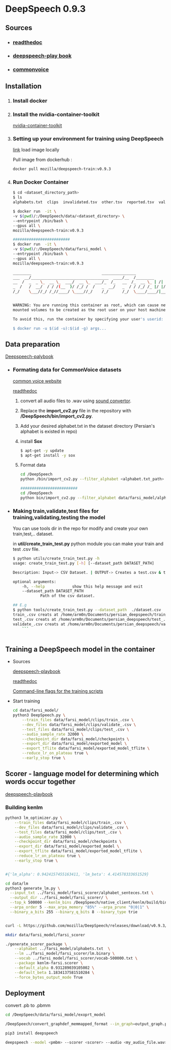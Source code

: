 # DeepSpeech 0.9.3

## Sources
	
- ### [readthedoc](https://deepspeech.readthedocs.io/en/v0.9.3/index.html)
- ### [deepspeech-play book](https://mozilla.github.io/deepspeech-playbook/)
- ### [commonvoice](https://commonvoice.mozilla.org/)


## Installation

1. ### Install docker

2. ### Install the nvidia-container-toolkit
	[nvidia-container-toolkit](https://docs.nvidia.com/datacenter/cloud-native/container-toolkit/install-guide.html#docker) 



3. ### Setting up your environment for training using DeepSpeech 
	[link](https://mozilla.github.io/deepspeech-playbook/ENVIRONMENT.html)
	load image locally

	Pull image from dockerhub :
	```bash
	docker pull mozilla/deepspeech-train:v0.9.3
	```
4. ### Run Docker Container
	```bash
	$ cd <dataset_directory_path>
	$ ls
	alphabets.txt  clips  invalidated.tsv  other.tsv  reported.tsv  validated.tsv

	$ docker run  -it \
	-v $(pwd)/:/DeepSpeech/data/<dataset_directory> \
	--entrypoint /bin/bash \
	--gpus all \
	mozilla/deepspeech-train:v0.9.3
	
	#########################
	$ docker run  -it \
	-v $(pwd)/:/DeepSpeech/data/farsi_model \
	--entrypoint /bin/bash \
	--gpus all \
	mozilla/deepspeech-train:v0.9.3 
	
	________                               _______________                
	___  __/__________________________________  ____/__  /________      __
	__  /  _  _ \_  __ \_  ___/  __ \_  ___/_  /_   __  /_  __ \_ | /| / /
	_  /   /  __/  / / /(__  )/ /_/ /  /   _  __/   _  / / /_/ /_ |/ |/ / 
	/_/    \___//_/ /_//____/ \____//_/    /_/      /_/  \____/____/|__/


	WARNING: You are running this container as root, which can cause new files in
	mounted volumes to be created as the root user on your host machine.

	To avoid this, run the container by specifying your user's userid:

	$ docker run -u $(id -u):$(id -g) args...

	
	```

## Data preparation 
[Deepspeech-palybook](https://mozilla.github.io/deepspeech-playbook/DATA_FORMATTING.html)
- ### Formating data for CommonVoice datasets
  [common voice website](https://voice.mozilla.org/data)

  [readthedoc](https://deepspeech.readthedocs.io/en/v0.9.3/TRAINING.html#common-voice-training-data)
	1. convert all audio files to .wav using [sound convertor](https://ubuntuhandbook.org/index.php/2021/03/install-soundconverter-4-0-0-ubuntu-20-04/).
  	2. Replace the  **import_cv2.py** file in the repository with  **/DeepSpeech/bin/import_cv2.py**.
	3. Add your desired alphabet.txt in the dataset directory (Persian's alphabet is existed in repo)
	4. install **Sox**
		```bash
		$ apt-get -y update 
		$ apt-get install -y sox
		```

  	5. Format data
		```bash
		cd /DeepSpeech
		python /bin/import_cv2.py --filter_alphabet <alphabet.txt_path> <dataset_directory>

		#########################
		cd /DeepSpeech
		python bin/import_cv2.py --filter_alphabet data/farsi_model/alphabets.txt data/farsi_model/
		```


- ### Making train,validate,test files for training,validating,testing the model
	You can use tools dir in the repo for modify and create  your own train,test,.. dataset.

	in **util/create_train_test.py** python module you can make your train and test .csv file.
	
	
	```bash
	$ python utils/create_train_test.py -h
	usage: create_train_test.py [-h] [--dataset_path DATASET_PATH]

	Description: Input-> CSV Dataset. | OUTPUT-> Creates a test.csv & train.csv beside the Input dataset.

	optional arguments:
		-h, --help            show this help message and exit
		--dataset_path DATASET_PATH
    			Path of the csv dataset.

	## E.g
	$ python tools/create_train_test.py --dataset_path  ./dataset.csv
	train_.csv creats at /home/arm0n/Documents/persian_deepspeech/train_.csv
	test_.csv creats at /home/arm0n/Documents/persian_deepspeech/test_.csv
	validate_.csv creats at /home/arm0n/Documents/persian_deepspeech/validate_.csv
		```



## Training a DeepSpeech model in the container
-  Sources
	
	[deepspeech-playbook](https://mozilla.github.io/deepspeech-playbook/TRAINING.html)

	[readthedoc](https://deepspeech.readthedocs.io/en/r0.9/TRAINING.html)

	[Command-line flags for the training scripts](https://deepspeech.readthedocs.io/en/v0.9.3/Flags.html#training-flags)
- Start training
	```bash
	cd data/farsi_model/
	python3 DeepSpeech.py \
  		--train_files data/farsi_model/clips/train_.csv \
  		--dev_files data/farsi_model/clips/validate_.csv \
  		--test_files data/farsi_model/clips/test_.csv \
  		--audio_sample_rate 32000 \
  		--checkpoint_dir data/farsi_model/checkpoints \
  		--export_dir data/farsi_model/exported_model \
  		--export_tflite data/farsi_model/exported_model_tflite \
  		--reduce_lr_on_plateau true \
  		--early_stop true \
	```
## Scorer - language model for determining which words occur together
[deepspeech-playbook](https://mozilla.github.io/deepspeech-playbook/SCORER.html)
### Building kenlm
```bash
python3 lm_optimizer.py \
	--train_files data/farsi_model/clips/train_.csv \
  	--dev_files data/farsi_model/clips/validate_.csv \
  	--test_files data/farsi_model/clips/test_.csv \
  	--audio_sample_rate 32000 \
  	--checkpoint_dir data/farsi_model/checkpoints \
  	--export_dir data/farsi_model/exported_model \
  	--export_tflite data/farsi_model/exported_model_tflite \
  	--reduce_lr_on_plateau true \
  	--early_stop true \


#{'lm_alpha': 0.9424157455163411, 'lm_beta': 4.414578333651529}

cd data/lm
python3 generate_lm.py \
  --input_txt ../farsi_model/farsi_scorer/alphabet_senteces.txt \
  --output_dir ../farsi_model/farsi_scorer/ \
  --top_k 500000 --kenlm_bins /DeepSpeech/native_client/kenlm/build/bin/ \
  --arpa_order 5 --max_arpa_memory "85%" --arpa_prune "0|0|1" \
  --binary_a_bits 255 --binary_q_bits 8 --binary_type trie


curl -L https://github.com/mozilla/DeepSpeech/releases/download/v0.9.3/native_client.amd64.cuda.linux.tar.xz -o native_client.amd64.cuda.linux.tar.xz && tar -Jxvf native_client.amd64.cuda.linux.tar.xz

mkdir data/farsi_model/farsi_scorer

./generate_scorer_package \
	--alphabet ../farsi_model/alphabets.txt  \
	--lm ../farsi_model/farsi_scorer/lm.binary \
	--vocab ../farsi_model/farsi_scorer/vocab-500000.txt \
	--package kenlm-farsi.scorer \
	--default_alpha 0.931289039105002 \
	--default_beta 1.1834137581510284 \
	--force_bytes_output_mode True

```
## Deployment
convert .pb to .pbmm
```bash
cd /DeepSpeech/data/farsi_model/exoprt_model

/DeepSpeech/convert_graphdef_memmapped_format --in_graph=output_graph.pb --out_graph=output_graph.pbmm

```
```bash
pip3 install deepspeech

deepspeech --model <pmbm> --scorer <scorer> --audio <my_audio_file.wav>

```
